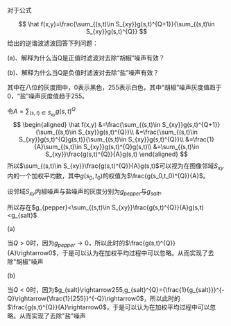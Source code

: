 对于公式

$$
\hat f(x,y)=\frac{\sum_{(s,t)\in S_{xy}}g(s,t)^{Q+1}}{\sum_{(s,t)\in S_{xy}}g(s,t)^{Q}}
$$
给出的逆谐波滤波回答下列问题：

(a)、解释为什么当Q是正值时滤波对去除“胡椒”噪声有效？

(b)、解释为什么当Q是负值时滤波对去除“盐”噪声有效？

 

其中在八位的灰度图中，0表示黑色，255表示白色，其中“胡椒”噪声灰度值趋于0，“盐”噪声灰度值趋于255。

令$A=\sum_{(s,t)\in S_{xy}}g(s,t)^{Q}$
$$
\begin{aligned}
\hat f(x,y)
&=\frac{\sum_{(s,t)\in S_{xy}}g(s,t)^{Q+1}}{\sum_{(s,t)\in S_{xy}}g(s,t)^{Q}}\\
&=\frac{\sum_{(s,t)\in S_{xy}}g(s,t)^{Q}g(s,t)}{\sum_{(s,t)\in S_{xy}}g(s,t)^{Q}}\\
&=\frac{1}{A}\sum_{(s,t)\in S_{xy}}g(s,t)^{Q}g(s,t)\\
&=\sum_{(s,t)\in S_{xy}}\frac{g(s,t)^{Q}}{A}g(s,t)
\end{aligned}
$$
所以$\sum_{(s,t)\in S_{xy}}\frac{g(s,t)^{Q}}{A}g(s,t)$可以视为在图像邻域$S_{xy}$内的一个加权平均数，其中$g(s_0,t_0)$的权值为$\frac{g(s_0,t_0)^{Q}}{A}$。

设邻域$S_{xy}$内椒噪声与盐噪声的灰度分别为$g_{pepper}$与$g_{salt}$。

所以存在$g_{pepper}<\sum_{(s,t)\in S_{xy}}\frac{g(s,t)^{Q}}{A}g(s,t)<g_{salt}$

(a)

当$Q>0$时，因为$g_{pepper}\rightarrow0$，所以此时的$\frac{g(s,t)^{Q}}{A}\rightarrow0$，于是可以认为在加权平均过程中可以忽略。从而实现了去除"胡椒"噪声

(b)

当$Q<0$时，因为$g_{salt}\rightarrow255,g_{salt}^{Q}={\frac{1}{g_{salt}}}^{-Q}\rightarrow{\frac{1}{255}}^{-Q}\rightarrow0$，所以此时的$\frac{g(s,t)^{Q}}{A}\rightarrow0$，于是可以认为在加权平均过程中可以忽略。从而实现了去除"盐"噪声


